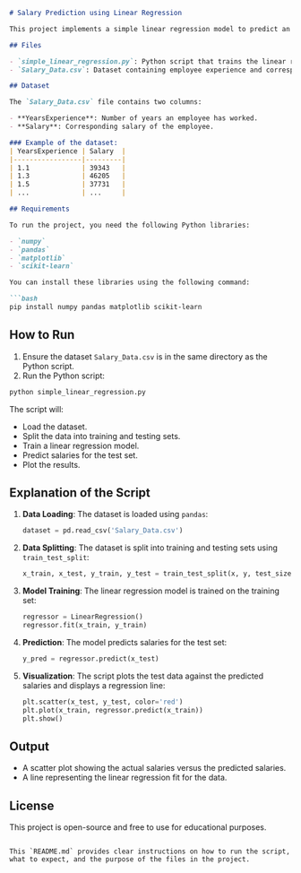 

```markdown
# Salary Prediction using Linear Regression

This project implements a simple linear regression model to predict an employee's salary based on their years of experience. It utilizes the `Salary_Data.csv` dataset and the `scikit-learn` library for training and testing the model.

## Files

- `simple_linear_regression.py`: Python script that trains the linear regression model and plots the results.
- `Salary_Data.csv`: Dataset containing employee experience and corresponding salary data.

## Dataset

The `Salary_Data.csv` file contains two columns:

- **YearsExperience**: Number of years an employee has worked.
- **Salary**: Corresponding salary of the employee.

### Example of the dataset:
| YearsExperience | Salary  |
|-----------------|---------|
| 1.1             | 39343   |
| 1.3             | 46205   |
| 1.5             | 37731   |
| ...             | ...     |

## Requirements

To run the project, you need the following Python libraries:

- `numpy`
- `pandas`
- `matplotlib`
- `scikit-learn`

You can install these libraries using the following command:

```bash
pip install numpy pandas matplotlib scikit-learn
```

## How to Run

1. Ensure the dataset `Salary_Data.csv` is in the same directory as the Python script.
2. Run the Python script:

```bash
python simple_linear_regression.py
```

The script will:
- Load the dataset.
- Split the data into training and testing sets.
- Train a linear regression model.
- Predict salaries for the test set.
- Plot the results.

## Explanation of the Script

1. **Data Loading**: 
   The dataset is loaded using `pandas`:
   ```python
   dataset = pd.read_csv('Salary_Data.csv')
   ```

2. **Data Splitting**:
   The dataset is split into training and testing sets using `train_test_split`:
   ```python
   x_train, x_test, y_train, y_test = train_test_split(x, y, test_size=1/3, random_state=0)
   ```

3. **Model Training**:
   The linear regression model is trained on the training set:
   ```python
   regressor = LinearRegression()
   regressor.fit(x_train, y_train)
   ```

4. **Prediction**:
   The model predicts salaries for the test set:
   ```python
   y_pred = regressor.predict(x_test)
   ```

5. **Visualization**:
   The script plots the test data against the predicted salaries and displays a regression line:
   ```python
   plt.scatter(x_test, y_test, color='red')
   plt.plot(x_train, regressor.predict(x_train))
   plt.show()
   ```

## Output

- A scatter plot showing the actual salaries versus the predicted salaries.
- A line representing the linear regression fit for the data.

## License

This project is open-source and free to use for educational purposes.
```

This `README.md` provides clear instructions on how to run the script, what to expect, and the purpose of the files in the project.
